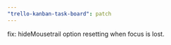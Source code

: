 ```yaml
---
"trello-kanban-task-board": patch
---
```


fix: hideMousetrail option resetting when focus is lost.
